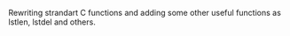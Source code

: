  Rewriting strandart C functions and adding some other useful
functions as lstlen, lstdel and others.
